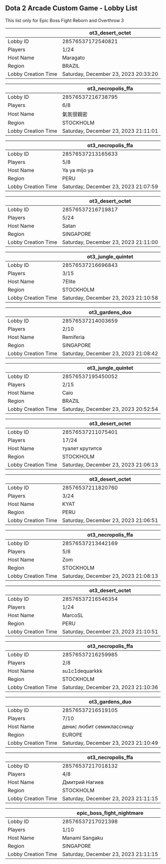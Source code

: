 ## Dota 2 Arcade Custom Game - Lobby List

This list only for Epic Boss Fight Reborn and Overthrow 3

|  | ot3_desert_octet |
| ------ | ------ |
| Lobby ID | 28576537172540821 |
| Players | 1/24 |
| Host Name | Maragato |
| Region | BRAZIL |
| Lobby Creation Time | Saturday, December 23, 2023 20:33:20 |


|  | ot3_necropolis_ffa |
| ------ | ------ |
| Lobby ID | 28576537216738795 |
| Players | 6/8 |
| Host Name | 氣氛很親密 |
| Region | STOCKHOLM |
| Lobby Creation Time | Saturday, December 23, 2023 21:11:01 |


|  | ot3_necropolis_ffa |
| ------ | ------ |
| Lobby ID | 28576537213165633 |
| Players | 5/8 |
| Host Name | Ya ya mijo ya |
| Region | PERU |
| Lobby Creation Time | Saturday, December 23, 2023 21:07:59 |


|  | ot3_desert_octet |
| ------ | ------ |
| Lobby ID | 28576537216719817 |
| Players | 5/24 |
| Host Name | Satan |
| Region | SINGAPORE |
| Lobby Creation Time | Saturday, December 23, 2023 21:11:00 |


|  | ot3_jungle_quintet |
| ------ | ------ |
| Lobby ID | 28576537216696843 |
| Players | 3/15 |
| Host Name | 7Elite |
| Region | STOCKHOLM |
| Lobby Creation Time | Saturday, December 23, 2023 21:10:58 |


|  | ot3_gardens_duo |
| ------ | ------ |
| Lobby ID | 28576537214003659 |
| Players | 2/10 |
| Host Name | Remiferia |
| Region | SINGAPORE |
| Lobby Creation Time | Saturday, December 23, 2023 21:08:42 |


|  | ot3_jungle_quintet |
| ------ | ------ |
| Lobby ID | 28576537195450052 |
| Players | 2/15 |
| Host Name | Caio |
| Region | BRAZIL |
| Lobby Creation Time | Saturday, December 23, 2023 20:52:54 |


|  | ot3_desert_octet |
| ------ | ------ |
| Lobby ID | 28576537211075401 |
| Players | 17/24 |
| Host Name | туалет крутится |
| Region | STOCKHOLM |
| Lobby Creation Time | Saturday, December 23, 2023 21:06:13 |


|  | ot3_desert_octet |
| ------ | ------ |
| Lobby ID | 28576537211820760 |
| Players | 3/24 |
| Host Name | KYAT |
| Region | PERU |
| Lobby Creation Time | Saturday, December 23, 2023 21:06:51 |


|  | ot3_necropolis_ffa |
| ------ | ------ |
| Lobby ID | 28576537213442169 |
| Players | 5/8 |
| Host Name | Zom |
| Region | STOCKHOLM |
| Lobby Creation Time | Saturday, December 23, 2023 21:08:13 |


|  | ot3_desert_octet |
| ------ | ------ |
| Lobby ID | 28576537216546354 |
| Players | 1/24 |
| Host Name | MarcoSL |115 |
| Region | PERU |
| Lobby Creation Time | Saturday, December 23, 2023 21:10:51 |


|  | ot3_necropolis_ffa |
| ------ | ------ |
| Lobby ID | 28576537216259985 |
| Players | 2/8 |
| Host Name | su1c1dequarkkk |
| Region | STOCKHOLM |
| Lobby Creation Time | Saturday, December 23, 2023 21:10:36 |


|  | ot3_gardens_duo |
| ------ | ------ |
| Lobby ID | 28576537216519105 |
| Players | 7/10 |
| Host Name | денис любит семиклассницу |
| Region | EUROPE |
| Lobby Creation Time | Saturday, December 23, 2023 21:10:49 |


|  | ot3_necropolis_ffa |
| ------ | ------ |
| Lobby ID | 28576537217018132 |
| Players | 4/8 |
| Host Name | Дмитрий Нагиев |
| Region | STOCKHOLM |
| Lobby Creation Time | Saturday, December 23, 2023 21:11:15 |


|  | epic_boss_fight_nightmare |
| ------ | ------ |
| Lobby ID | 28576537217021398 |
| Players | 1/10 |
| Host Name | Manami Sangaku |
| Region | SINGAPORE |
| Lobby Creation Time | Saturday, December 23, 2023 21:11:15 |


